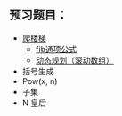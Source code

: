 
## 预习题目：
* [爬楼梯](https://leetcode-cn.com/problems/climbing-stairs/) 
  -  [fib通项公式](70.climbing-stairs.py3)
  -  [动态规划（滚动数组）](70.climbing-stairs.rolling.go)
* 括号生成
* Pow(x, n)
* 子集
* N 皇后
